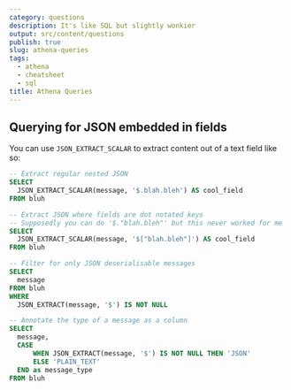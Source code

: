 ```yaml
---
category: questions
description: It's like SQL but slightly wonkier
output: src/content/questions
publish: true
slug: athena-queries
tags:
  - athena
  - cheatsheet
  - sql
title: Athena Queries
---
```

## Querying for JSON embedded in fields

You can use `JSON_EXTRACT_SCALAR` to extract content out of a text field like so:

```sql
-- Extract regular nested JSON
SELECT
  JSON_EXTRACT_SCALAR(message, '$.blah.bleh') AS cool_field
FROM bluh

-- Extract JSON where fields are dot notated keys
-- Supposedly you can do '$."blah.bleh"' but this never worked for me
SELECT
  JSON_EXTRACT_SCALAR(message, '$["blah.bleh"]') AS cool_field
FROM bluh

-- Filter for only JSON deserialisable messages
SELECT
  message
FROM bluh
WHERE
  JSON_EXTRACT(message, '$') IS NOT NULL

-- Annotate the type of a message as a column
SELECT
  message,
  CASE
      WHEN JSON_EXTRACT(message, '$') IS NOT NULL THEN 'JSON'
      ELSE 'PLAIN_TEXT'
  END as message_type
FROM bluh
```